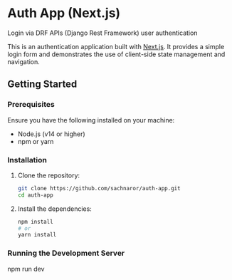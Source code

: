 # Auth App (Next.js)

Login via DRF APIs (Django Rest Framework) user authentication

This is an authentication application built with [Next.js](https://nextjs.org/). It provides a simple login form and demonstrates the use of client-side state management and navigation.

## Getting Started

### Prerequisites

Ensure you have the following installed on your machine:
- Node.js (v14 or higher)
- npm or yarn

### Installation

1. Clone the repository:
   ```sh
   git clone https://github.com/sachnaror/auth-app.git
   cd auth-app
   ```

2. Install the dependencies:
   ```sh
   npm install
   # or
   yarn install
   ```

### Running the Development Server

npm run dev
